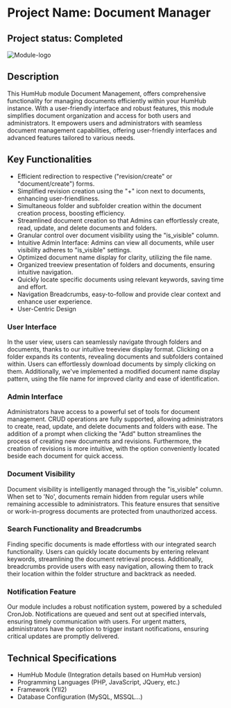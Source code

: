 # Project Name: Document Manager

## Project status: Completed

![Module-logo](https://github.com/OliviaA22/document-manager/assets/94966149/326f5ed8-1624-4b59-b2ba-5a1daebd5b9d)

## Description

This HumHub module Document Management, offers comprehensive functionality for managing documents efficiently within your HumHub instance. With a user-friendly interface and robust features, this module simplifies document organization and access for both users and administrators.
It empowers users and administrators with seamless document management capabilities, offering user-friendly interfaces and advanced features tailored to various needs.

## Key Functionalities

- Efficient redirection to respective ("revision/create" or "document/create") forms.
- Simplified revision creation using the "+" icon next to documents, enhancing user-friendliness.
- Simultaneous folder and subfolder creation within the document creation process, boosting efficiency.
- Streamlined document creation so that Admins can effortlessly create, read, update, and delete documents and folders.
- Granular control over document visibility using the "is_visible" column.
- Intuitive Admin Interface: Admins can view all documents, while user visibility adheres to "is_visible" settings.
- Optimized document name display for clarity, utilizing the file name.
- Organized treeview presentation of folders and documents, ensuring intuitive navigation.
- Quickly locate specific documents using relevant keywords, saving time and effort.
- Navigation Breadcrumbs, easy-to-follow and provide clear context and enhance user experience.
- User-Centric Design

### User Interface

In the user view, users can seamlessly navigate through folders and documents, thanks to our intuitive treeview display format. Clicking on a folder expands its contents, revealing documents and subfolders contained within. Users can effortlessly download documents by simply clicking on them. Additionally, we've implemented a modified document name display pattern, using the file name for improved clarity and ease of identification.

### Admin Interface

Administrators have access to a powerful set of tools for document management. CRUD operations are fully supported, allowing administrators to create, read, update, and delete documents and folders with ease. The addition of a prompt when clicking the "Add" button streamlines the process of creating new documents and revisions. Furthermore, the creation of revisions is more intuitive, with the option conveniently located beside each document for quick access.

### Document Visibility

Document visibility is intelligently managed through the "is_visible" column. When set to 'No', documents remain hidden from regular users while remaining accessible to administrators. This feature ensures that sensitive or work-in-progress documents are protected from unauthorized access.

### Search Functionality and Breadcrumbs

Finding specific documents is made effortless with our integrated search functionality. Users can quickly locate documents by entering relevant keywords, streamlining the document retrieval process. Additionally, breadcrumbs provide users with easy navigation, allowing them to track their location within the folder structure and backtrack as needed.

### Notification Feature

Our module includes a robust notification system, powered by a scheduled CronJob. Notifications are queued and sent out at specified intervals, ensuring timely communication with users. For urgent matters, administrators have the option to trigger instant notifications, ensuring critical updates are promptly delivered.

## Technical Specifications

- HumHub Module (Integration details based on HumHub version)
- Programming Languages (PHP, JavaScript, JQuery, etc.)
- Framework (YII2)
- Database Configuration (MySQL, MSSQL...)
